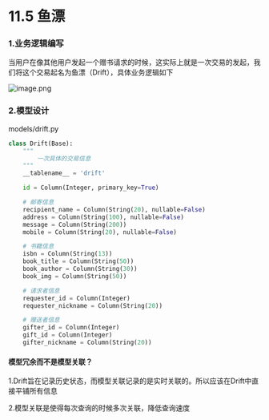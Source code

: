 # 11.5 鱼漂

### 1.业务逻辑编写

当用户在像其他用户发起一个赠书请求的时候，这实际上就是一次交易的发起，我们将这个交易起名为鱼漂（Drift），具体业务逻辑如下

![image.png](https://upload-images.jianshu.io/upload_images/7220971-828e4107c1f7953b.png?imageMogr2/auto-orient/strip%7CimageView2/2/w/1240)


### 2.模型设计
models/drift.py
```python
class Drift(Base):
    """
        一次具体的交易信息
    """
    __tablename__ = 'drift'

    id = Column(Integer, primary_key=True)

    # 邮寄信息
    recipient_name = Column(String(20), nullable=False)
    address = Column(String(100), nullable=False)
    message = Column(String(200))
    mobile = Column(String(20), nullable=False)

    # 书籍信息
    isbn = Column(String(13))
    book_title = Column(String(50))
    book_author = Column(String(30))
    book_img = Column(String(50))

    # 请求者信息
    requester_id = Column(Integer)
    requester_nickname = Column(String(20))

    # 赠送者信息
    gifter_id = Column(Integer)
    gift_id = Column(Integer)
    gifter_nickname = Column(String(20))
```
#### 模型冗余而不是模型关联？
1.Drift旨在记录历史状态，而模型关联记录的是实时关联的。所以应该在Drift中直接平铺所有信息

2.模型关联是使得每次查询的时候多次关联，降低查询速度